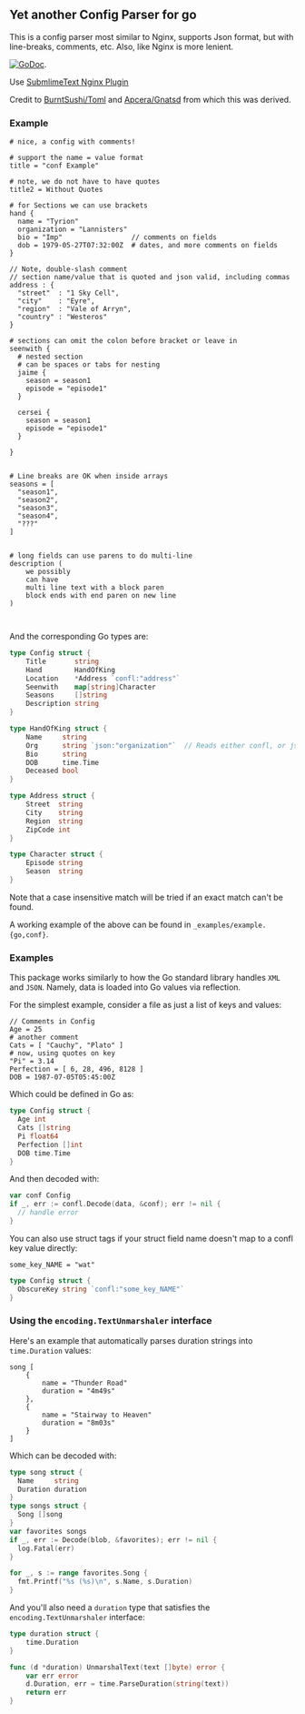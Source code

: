 ## Yet another Config Parser for go

This is a config parser most similar to Nginx, supports
Json format, but with line-breaks, comments, etc.   Also, like
Nginx is more lenient.

[![GoDoc](https://godoc.org/github.com/lytics/confl?status.svg)](https://godoc.org/github.com/lytics/confl).    

Use [SubmlimeText Nginx Plugin](https://github.com/brandonwamboldt/sublime-nginx)

Credit to [BurntSushi/Toml](https://github.com/BurntSushi/toml) and [Apcera/Gnatsd](https://github.com/apcera/gnatsd/tree/master/conf) from which 
this was derived.

### Example

```
# nice, a config with comments!

# support the name = value format
title = "conf Example"

# note, we do not have to have quotes
title2 = Without Quotes

# for Sections we can use brackets
hand {
  name = "Tyrion"
  organization = "Lannisters"
  bio = "Imp"                 // comments on fields
  dob = 1979-05-27T07:32:00Z  # dates, and more comments on fields
}

// Note, double-slash comment
// section name/value that is quoted and json valid, including commas
address : {
  "street"  : "1 Sky Cell",
  "city"    : "Eyre",
  "region"  : "Vale of Arryn",
  "country" : "Westeros"
}

# sections can omit the colon before bracket or leave in 
seenwith {
  # nested section
  # can be spaces or tabs for nesting
  jaime {
    season = season1
    episode = "episode1"
  }

  cersei {
    season = season1
    episode = "episode1"
  }

}


# Line breaks are OK when inside arrays
seasons = [
  "season1",
  "season2",
  "season3",
  "season4",
  "???"
]


# long fields can use parens to do multi-line
description (
    we possibly
    can have
    multi line text with a block paren
    block ends with end paren on new line
)



```

And the corresponding Go types are:

```go
type Config struct {
	Title       string
	Hand        HandOfKing
	Location    *Address `confl:"address"`
	Seenwith    map[string]Character
	Seasons     []string
	Description string
}

type HandOfKing struct {
	Name     string
	Org      string `json:"organization"`  // Reads either confl, or json attributes
	Bio      string
	DOB      time.Time
	Deceased bool
}

type Address struct {
	Street  string
	City    string
	Region  string
	ZipCode int
}

type Character struct {
	Episode string
	Season  string
}
```

Note that a case insensitive match will be tried if an exact match can't be
found.

A working example of the above can be found in `_examples/example.{go,conf}`.



### Examples

This package works similarly to how the Go standard library handles `XML`
and `JSON`. Namely, data is loaded into Go values via reflection.

For the simplest example, consider a file as just a list of keys
and values:

```
// Comments in Config
Age = 25
# another comment
Cats = [ "Cauchy", "Plato" ]
# now, using quotes on key
"Pi" = 3.14
Perfection = [ 6, 28, 496, 8128 ]
DOB = 1987-07-05T05:45:00Z
```

Which could be defined in Go as:

```go
type Config struct {
  Age int
  Cats []string
  Pi float64
  Perfection []int
  DOB time.Time 
}
```

And then decoded with:

```go
var conf Config
if _, err := confl.Decode(data, &conf); err != nil {
  // handle error
}
```

You can also use struct tags if your struct field name doesn't map to a confl
key value directly:

```
some_key_NAME = "wat"
```

```go
type Config struct {
  ObscureKey string `confl:"some_key_NAME"`
}
```

### Using the `encoding.TextUnmarshaler` interface

Here's an example that automatically parses duration strings into 
`time.Duration` values:

```
song [
	{
		name = "Thunder Road"
		duration = "4m49s"
	},
	{
		name = "Stairway to Heaven"
		duration = "8m03s"
	}
]
```

Which can be decoded with:

```go
type song struct {
  Name     string
  Duration duration
}
type songs struct {
  Song []song
}
var favorites songs
if _, err := Decode(blob, &favorites); err != nil {
  log.Fatal(err)
}

for _, s := range favorites.Song {
  fmt.Printf("%s (%s)\n", s.Name, s.Duration)
}
```

And you'll also need a `duration` type that satisfies the 
`encoding.TextUnmarshaler` interface:

```go
type duration struct {
	time.Duration
}

func (d *duration) UnmarshalText(text []byte) error {
	var err error
	d.Duration, err = time.ParseDuration(string(text))
	return err
}
```

